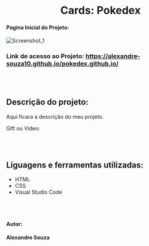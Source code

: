 <h1 align="center"> Cards: Pokedex </h1>

#### Pagina Inicial do Projeto: 
![Screenshot_1](https://github.com/alexandre-souza10/pokedex.github.io/assets/74196527/1fad1f97-9c6d-4052-ae60-9ebf4f54056c)

### Link de acesso ao Projeto: https://alexandre-souza10.github.io/pokedex.github.io/

<br></br>
## Descrição do projeto:
Aqui ficara a descrição do meu projeto.

Gift ou Video:

<br></br>
## Liguagens e ferramentas utilizadas:
- HTML
- CSS
- Visual Studio Code

<br></br>

#### Autor: 
**Alexandre Souza**



